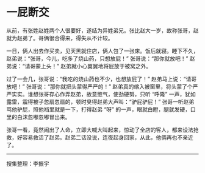 # 一屁断交

从前，有张姓赵姓两个人很要好，遂结为异姓弟兄。张比赵大一岁，故称张哥，赵就为赵弟了。哥俩很合得来，得失从不计较。

一日，俩人出去作买卖，见天黑就住店，俩人包了一张床。饭后就寝。睡下不久，赵弟说：“张哥，今儿，吃多了烧山药，只想放屁！” 张哥说：“那你就放吧！” 赵弟说：“请哥蒙上头！” 赵弟就小心翼翼地将屁放于被窝之外。

过了一会几，张哥说：“我吃的烧山药也不少，也想放屁了！” 赵弟马上说：“请哥放吧！” 张哥说：“那你就把头蒙得严严的！” 赵弟真的缩入被窗里，将头蒙了个严严实实。谁想张哥存心作弄赵弟，故意憋气，使劲硬努，只听 “呼隆” 一声，犹如露雷，震得被子忽扇忽扇的，顿时臭得赵弟大声叫：“驴屁驴屁！” 张哥一听赵弟骂他驴屁，照他裆里就是一下，打得赵弟 “呀” 的一声，眼就白瞪，腿就发硬，口里的白沫忽嘟忽嘟冒出来。

张哥一看，竟然闹出了人命，立即大喊大叫起来，惊动了全店的客人，都来设法抢救，好容易救活了赵弟。赵弟二话没说，连夜起身回家，从此，他俩再也不亲近了。

---

搜集整理：李振宇
